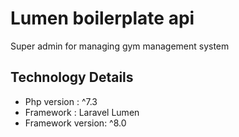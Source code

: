# Lumen boilerplate api 
Super admin for managing gym management system

## Technology Details
-  Php version : ^7.3
-  Framework : Laravel Lumen
-  Framework version: ^8.0